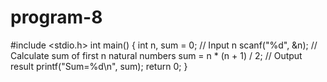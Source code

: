 # program-8
#include &lt;stdio.h>  int main() {     int n, sum = 0;      // Input n     scanf("%d", &amp;n);      // Calculate sum of first n natural numbers     sum = n * (n + 1) / 2;      // Output result     printf("Sum=%d\n", sum);      return 0; }

